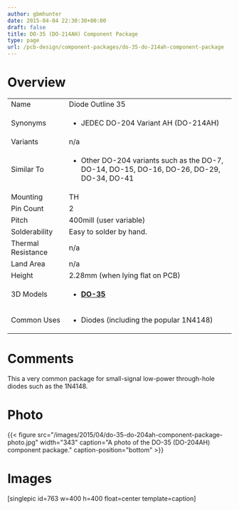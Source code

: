 ```yaml
---
author: gbmhunter
date: 2015-04-04 22:30:30+00:00
draft: false
title: DO-35 (DO-214AH) Component Package
type: page
url: /pcb-design/component-packages/do-35-do-214ah-component-package
---
```


# Overview


<table >
<tbody >
<tr >

<td >Name
</td>

<td >Diode Outline 35
</td>
</tr>
<tr >

<td >Synonyms
</td>

<td >



  * JEDEC DO-204 Variant AH (DO-214AH)


</td>
</tr>
<tr >

<td >Variants
</td>

<td >n/a
</td>
</tr>
<tr >

<td >Similar To
</td>

<td >



  * Other DO-204 variants such as the DO-7, DO-14, DO-15, DO-16, DO-26, DO-29, DO-34, DO-41


</td>
</tr>
<tr >

<td >Mounting
</td>

<td >TH
</td>
</tr>
<tr >

<td >Pin Count
</td>

<td >2
</td>
</tr>
<tr >

<td >Pitch
</td>

<td >400mill (user variable)
</td>
</tr>
<tr >

<td >Solderability
</td>

<td >Easy to solder by hand.
</td>
</tr>
<tr >

<td >Thermal Resistance
</td>

<td >n/a
</td>
</tr>
<tr >

<td >Land Area
</td>

<td >n/a
</td>
</tr>
<tr >

<td >Height
</td>

<td >2.28mm (when lying flat on PCB)
</td>
</tr>
<tr >

<td >3D Models
</td>

<td >



  * **[DO-35](http://www.3dcontentcentral.com/download-model.aspx?catalogid=171&id=11032)**


</td>
</tr>
<tr >

<td >Common Uses
</td>

<td >



  * Diodes (including the popular 1N4148)


</td>
</tr>
</tbody>
</table>


# Comments




This a very common package for small-signal low-power through-hole diodes such as the 1N4148.




# Photo


{{< figure src="/images/2015/04/do-35-do-204ah-component-package-photo.jpg" width="343" caption="A photo of the DO-35 (DO-204AH) component package." caption-position="bottom" >}}


# Images




[singlepic id=763 w=400 h=400 float=center template=caption]

